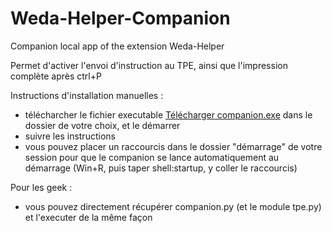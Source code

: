 # Weda-Helper-Companion

Companion local app of the extension Weda-Helper

Permet d'activer l'envoi d'instruction au TPE, ainsi que l'impression complète après ctrl+P

Instructions d'installation manuelles :
- télécharcher le fichier executable [Télécharger companion.exe](https://github.com/Refhi/Weda-Helper-Companion/blob/19272a1a3acd8a389deeb4eb6fa1adaea66f2ec2/dist/companion.exe) dans le dossier de votre choix, et le démarrer
- suivre les instructions
- vous pouvez placer un raccourcis dans le dossier "démarrage" de votre session pour que le companion se lance automatiquement au démarrage (Win+R, puis taper shell:startup, y coller le raccourcis)

Pour les geek :
- vous pouvez directement récupérer companion.py (et le module tpe.py) et l'executer de la même façon

